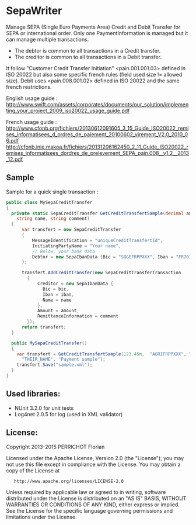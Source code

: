 SepaWriter
===

Manage SEPA (Single Euro Payments Area) Credit and Debit Transfer for SEPA or international order.
Only one PaymentInformation is managed but it can manage multiple transactions. 
- The debtor is common to all transactions in a Credit transfer.
- The creditor is common to all transactions in a Debit transfer.

It follow "Customer Credit Transfer Initiation" &lt;pain.001.001.03&gt; defined in ISO 20022 but also some specific french rules (field used size != allowed size). Debit uses &lt;pain.008.001.02&gt; defined in ISO 20022 and the same french restrictions.

English usage guide :
http://www.swift.com/assets/corporates/documents/our_solution/implementing_your_project_2009_iso20022_usage_guide.pdf

French usage guide :
http://www.cfonb.org/fichiers/20130612091605_3_15_Guide_ISO20022_remises_informatisees_d_ordres_de_paiement_20100602_virement_V2.0_2010_06.pdf
http://cfonb.inie.makoa.fr/fichiers/20131206162450_2_11_Guide_ISO20022_remises_informatisees_dordres_de_prelevement_SEPA_pain.008__v1.2__2013_12.pdf

Sample
---

Sample for a quick single transaction :
```csharp
public class MySepaCreditTransfer
{
  private static SepaCreditTransfer GetCreditTransfertSample(decimal amount, string bic, string iban,
    string name, string comment)
  {
      var transfert = new SepaCreditTransfer
      {
          MessageIdentification = "uniqueCreditTransfertId",
          InitiatingPartyName = "Your name",
          // Below, your bank data
          Debtor = new SepaIbanData {Bic = "SOGEFRPPXXX", Iban = "FR7030002005500000157845Z02", Name = "My Corp"}          
      };

      transfert.AddCreditTransfer(new SepaCreditTransferTransaction
		{
			Creditor = new SepaIbanData {
			  Bic = bic,
			  Iban = iban,
			  Name = name
			},
			Amount = amount,
			RemittanceInformation = comment
		});
      return transfert;
  }

  public MySepaCreditTransfer()
  {
    var transfert = GetCreditTransfertSample(123.45m,  "AGRIFRPPXXX", "FR1420041010050500013M02606",
      "THEIR_NAME", "Payment sample");
    transfert.Save("sample.xml");
  }
}
```

Used libraries:
---
- NUnit 3.2.0 for unit tests
- Log4net 2.0.5 for log (used in XML validator)


License:
---
Copyright 2013-2015 PERRICHOT Florian

   Licensed under the Apache License, Version 2.0 (the "License");
   you may not use this file except in compliance with the License.
   You may obtain a copy of the License at

       http://www.apache.org/licenses/LICENSE-2.0

   Unless required by applicable law or agreed to in writing, software
   distributed under the License is distributed on an "AS IS" BASIS,
   WITHOUT WARRANTIES OR CONDITIONS OF ANY KIND, either express or implied.
   See the License for the specific language governing permissions and
   limitations under the License.

